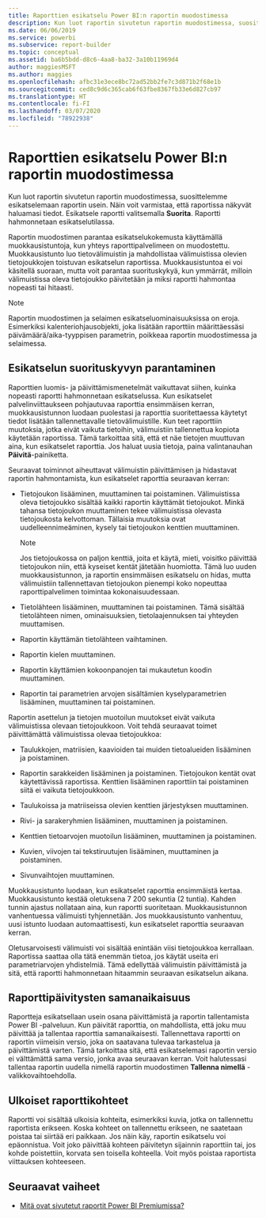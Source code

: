 ```yaml
---
title: Raporttien esikatselu Power BI:n raportin muodostimessa
description: Kun luot raportin sivutetun raportin muodostimessa, suosittelemme esikatselemaan raportin usein. Näin voit varmistaa, että raportissa näkyvät haluamasi tiedot.
ms.date: 06/06/2019
ms.service: powerbi
ms.subservice: report-builder
ms.topic: conceptual
ms.assetid: ba6b5bdd-d8c6-4aa8-ba32-3a10b11969d4
author: maggiesMSFT
ms.author: maggies
ms.openlocfilehash: afbc31e3ece8bc72ad52bb2fe7c3d871b2f68e1b
ms.sourcegitcommit: ced8c9d6c365cab6f63fbe8367fb33e6d827cb97
ms.translationtype: HT
ms.contentlocale: fi-FI
ms.lasthandoff: 03/07/2020
ms.locfileid: "78922938"
---
```

# <a name="previewing-reports-in-power-bi-report-builder"></a>Raporttien esikatselu Power BI:n raportin muodostimessa
  Kun luot raportin sivutetun raportin muodostimessa, suosittelemme esikatselemaan raportin usein. Näin voit varmistaa, että raportissa näkyvät haluamasi tiedot. Esikatsele raportti valitsemalla **Suorita**. Raportti hahmonnetaan esikatselutilassa.  
  
 Raportin muodostimen parantaa esikatselukokemusta käyttämällä muokkausistuntoja, kun yhteys raporttipalvelimeen on muodostettu. Muokkausistunto luo tietovälimuistin ja mahdollistaa välimuistissa olevien tietojoukkojen toistuvan esikatselun raportissa. Muokkausistuntoa ei voi käsitellä suoraan, mutta voit parantaa suorituskykyä, kun ymmärrät, milloin välimuistissa oleva tietojoukko päivitetään ja miksi raportti hahmontaa nopeasti tai hitaasti.  

  
> [!NOTE]  
> Raportin muodostimen ja selaimen esikatseluominaisuuksissa on eroja. Esimerkiksi kalenteriohjausobjekti, joka lisätään raporttiin määrittäessäsi päivämäärä/aika-tyyppisen parametrin, poikkeaa raportin muodostimessa ja selaimessa. 
  
## <a name="improving-preview-performance"></a>Esikatselun suorituskyvyn parantaminen  
 Raporttien luomis- ja päivittämismenetelmät vaikuttavat siihen, kuinka nopeasti raportti hahmonnetaan esikatselussa. Kun esikatselet palvelinviittaukseen pohjautuvaa raporttia ensimmäisen kerran, muokkausistunnon luodaan puolestasi ja raporttia suoritettaessa käytetyt tiedot lisätään tallennettavalle tietovälimuistille. Kun teet raporttiin muutoksia, jotka eivät vaikuta tietoihin, välimuistiin tallennettua kopiota käytetään raportissa. Tämä tarkoittaa sitä, että et näe tietojen muuttuvan aina, kun esikatselet raporttia. Jos haluat uusia tietoja, paina valintanauhan **Päivitä**-painiketta.  
  
 Seuraavat toiminnot aiheuttavat välimuistin päivittämisen ja hidastavat raportin hahmontamista, kun esikatselet raporttia seuraavan kerran:  
  
-   Tietojoukon lisääminen, muuttaminen tai poistaminen. Välimuistissa oleva tietojoukko sisältää kaikki raportin käyttämät tietojoukot. Minkä tahansa tietojoukon muuttaminen tekee välimuistissa olevasta tietojoukosta kelvottoman. Tällaisia muutoksia ovat uudelleennimeäminen, kysely tai tietojoukon kenttien muuttaminen.  
  
    > [!NOTE]  
    >  Jos tietojoukossa on paljon kenttiä, joita et käytä, mieti, voisitko päivittää tietojoukon niin, että kyseiset kentät jätetään huomiotta. Tämä luo uuden muokkausistunnon, ja raportin ensimmäisen esikatselu on hidas, mutta välimuistiin tallennettavan tietojoukon pienempi koko nopeuttaa raporttipalvelimen toimintaa kokonaisuudessaan.  
  
-   Tietolähteen lisääminen, muuttaminen tai poistaminen. Tämä sisältää tietolähteen nimen, ominaisuuksien, tietolaajennuksen tai yhteyden muuttamisen.  
  
-   Raportin käyttämän tietolähteen vaihtaminen.  
  
-   Raportin kielen muuttaminen.  
  
-   Raportin käyttämien kokoonpanojen tai mukautetun koodin muuttaminen.  
  
-   Raportin tai parametrien arvojen sisältämien kyselyparametrien lisääminen, muuttaminen tai poistaminen.  
  
 Raportin asettelun ja tietojen muotoilun muutokset eivät vaikuta välimuistissa olevaan tietojoukkoon. Voit tehdä seuraavat toimet päivittämättä välimuistissa olevaa tietojoukkoa:  
  
-   Taulukkojen, matriisien, kaavioiden tai muiden tietoalueiden lisääminen ja poistaminen.  
  
-   Raportin sarakkeiden lisääminen ja poistaminen. Tietojoukon kentät ovat käytettävissä raportissa. Kenttien lisääminen raporttiin tai poistaminen siitä ei vaikuta tietojoukkoon.  
  
-   Taulukoissa ja matriiseissa olevien kenttien järjestyksen muuttaminen.  
  
-   Rivi- ja sarakeryhmien lisääminen, muuttaminen ja poistaminen.  
  
-   Kenttien tietoarvojen muotoilun lisääminen, muuttaminen ja poistaminen.  
  
-   Kuvien, viivojen tai tekstiruutujen lisääminen, muuttaminen ja poistaminen.  
  
-   Sivunvaihtojen muuttaminen.  
  
Muokkausistunto luodaan, kun esikatselet raporttia ensimmäistä kertaa. Muokkausistunto kestää oletuksena 7 200 sekuntia (2 tuntia). Kahden tunnin ajastus nollataan aina, kun raportti suoritetaan. Muokkausistunnon vanhentuessa välimuisti tyhjennetään. Jos muokkausistunto vanhentuu, uusi istunto luodaan automaattisesti, kun esikatselet raporttia seuraavan kerran.
  
Oletusarvoisesti välimuisti voi sisältää enintään viisi tietojoukkoa kerrallaan. Raportissa saattaa olla tätä enemmän tietoa, jos käytät useita eri parametriarvojen yhdistelmiä. Tämä edellyttää välimuistin päivittämistä ja sitä, että raportti hahmonnetaan hitaammin seuraavan esikatselun aikana. 
  
## <a name="concurrency-of-report-updates"></a>Raporttipäivitysten samanaikaisuus  
Raportteja esikatsellaan usein osana päivittämistä ja raportin tallentamista Power BI -palveluun. Kun päivität raporttia, on mahdollista, että joku muu päivittää ja tallentaa raporttia samanaikaisesti. Tallennettava raportti on raportin viimeisin versio, joka on saatavana tulevaa tarkastelua ja päivittämistä varten. Tämä tarkoittaa sitä, että esikatselemasi raportin versio ei välttämättä sama versio, jonka avaa seuraavan kerran. Voit halutessasi tallentaa raportin uudella nimellä raportin muodostimen **Tallenna nimellä** -valikkovaihtoehdolla.  
  
## <a name="external-report-items"></a>Ulkoiset raporttikohteet  
 Raportti voi sisältää ulkoisia kohteita, esimerkiksi kuvia, jotka on tallennettu raportista erikseen. Koska kohteet on tallennettu erikseen, ne saatetaan poistaa tai siirtää eri paikkaan. Jos näin käy, raportin esikatselu voi epäonnistua. Voit joko päivittää kohteen päivitetyn sijainnin raporttiin tai, jos kohde poistettiin, korvata sen toisella kohteella. Voit myös poistaa raportista viittauksen kohteeseen.  
  
## <a name="next-steps"></a>Seuraavat vaiheet

- [Mitä ovat sivutetut raportit Power BI Premiumissa?](paginated-reports-report-builder-power-bi.md)
  
